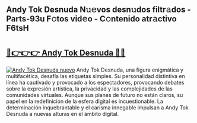 ## Andy Tok Desnuda N𝚞𝚎vos desn𝚞dos filtr𝚊dos - Parts-93u F𝚘tos vid𝚎o - C𝚘ntenido atr𝚊ctivo F6tsH

# <h2><a href="http://mb06yr.tromn.icu/?c=Andy+Tok+Desnuda">🔗👉👉👉 Andy Tok Desnuda 🔗🔗</a></h2>

[![Andy Tok Desnuda nuevo](https://i.imgur.com/pEAQMta.gif)](http://mb06yr.tromn.icu/?c=Andy+Tok+Desnuda)
Andy Tok Desnuda, una figura enigmática y multifacética, desafía las etiquetas simples. Su personalidad distintiva en línea ha cautivado y provocado a los espectadores, provocando debates sobre la expresión artística, la privacidad y las complejidades de las comunidades virtuales. Aunque sus planes de futuro no están claros, su papel en la redefinición de la esfera digital es incuestionable. La determinación inquebrantable y el carisma innegable impulsan a Andy Tok Desnuda a nuevas alturas en el ámbito digital.

